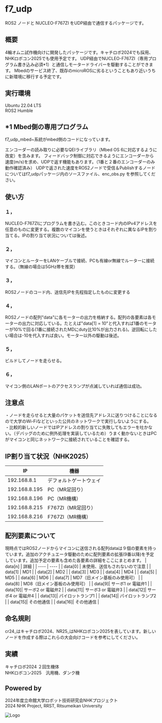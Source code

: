 # f7_udp
ROS2 ノードと NUCLEO-F767ZI をUDP経由で通信するパッケージです。  

## 概要 
4輪オムニ試作機向けに開発したパッケージです。キャチロボ2024でも採用、NHKロボコン2025でも使用予定です。
UDP経由でNUCLEO-F767ZI（専用プログラム書き込み必須*1）と通信しモータードライバーを駆動することができます。
Mbedのサービス終了、既存のmicroROSに劣るということもあり近いうちに新環境に移行する予定です。  

## 実行環境 
Ubuntu 22.04 LTS  
ROS2 Humble

## *1 Mbed側の専用プログラム 
f7_udp_mbed~系統がmbed側のコードになっています。

エンコーダーの読み取りに必要なQEIライブラリ（Mbed OS 6に対応するように改変）を含みます。
フィードバック制御に対応できるようにエンコーダーから速度(m/s)を求め、UDPで返す機能もあります。（1番と２番のエンコーダーのみ動作確認済み）
UDPで返された速度をROS2ノードで受信＆Publishするノードについてはf7_udpパッケージ内のソースファイル、enc_obs.py を参照してください。

## 使い方
### １，
NUCLEO-F767ZIにプログラムを書き込む。このときコード内のIPv4アドレスを任意のものに変更する。複数のマイコンを使うときはそれぞれに異なるIPを割り当てる。IPの割り当て状況については後述。
### ２，
マイコンとルーターをLANケーブルで接続、PCも有線or無線でルーターに接続する。（無線の場合は5GHz帯を推奨）  
### ３，
ROS2ノードのコード内、送信先IPを先程指定したものに変更する  
### ４，
ROS2ノードの配列"data"に各モーターの出力を格納する。配列の各要素は各モーターの出力に対応している。たとえば"data[1] = 10"と代入すれば1番のモーターが10%で回る(1番に接続されたMDにduty比10%が出力される)。逆回転にしたい場合は-10を代入すれば良い。モーター以外の駆動は後述。
### ５，
ビルドしてノードを走らせる。  
### ６，
マイコン側のLANポートのアクセスランプが点滅していれば通信は成功。

## 注意点
・ノードを走らせると大量のパケットを送信先アドレスに送りつけることになるので大学のWi-Fiなどといった公共のネットワークで実行しないようにする。  
・比較的新しいノードではIPアドレスの割り当てに失敗してもエラーを吐かない。（デバッグのために例外処理を実装しているため）うまく動かないときはPCがマイコンと同じネットワークに接続されていることを確認する。　　

## IP割り当て状況（NHK2025）

| IP | 機器 |
| ---- | ---- |
| 192.168.8.1 | デフォルトゲートウェイ |
| 192.168.8.195 | PC（MR足回り） | 
| 192.168.8.196 | PC（MR機構） |
| 192.168.8.215 | F767ZI（MR足回り） |
| 192.168.8.216 | F767ZI（MR機構） |

## 配列要素について
現時点ではROS2ノードからマイコンに送信される配列dataは９個の要素を持っています。追加のアクチュエータ駆動のために配列要素の拡張(9番以降)を予定しています。追加予定の要素も含めた各要素の詳細をここにまとめます。
| data[n] | 詳細 |
| ---- | ---- |
| data[0] | 未使用、送信もされないので注意 |
| data[1] | MD1 |
| data[2] | MD2 |
| data[3] | MD3 |
| data[4] | MD4 |
| data[5] | MD5 |
| data[6] | MD6 |
| data[7] | MD7（旧メイン基板のみ使用可） |
| data[8] | MD8（旧メイン基板のみ使用可） |
| data[9]| サーボ1 or 電磁弁1 |
| data[10]| サーボ2 or 電磁弁2 |
| data[11]| サーボ3 or 電磁弁3 |
| data[12]| サーボ4 or 電磁弁4 |
| data[13]| パイロットランプ1 |
| data[14]| パイロットランプ2 |
| data[15]| その他通信 |
| data[16]| その他通信 |


## 命名規則
cr24_はキャチロボ2024、NR25_はNHKロボコン2025を表しています。新しいノードを作成する際はこれらの大会向けコードを参考にしてください。

## 実績
キャチロボ2024 ２回生機体  
NHKロボコン2025　汎用機、ダンク機

## Powered by
2024年度立命館大学ロボット技術研究会NHKプロジェクト  
2024 NHK Project, RRST, Ritsumeikan University 

![Logo](https://www.rrst.jp/img/logo.png)